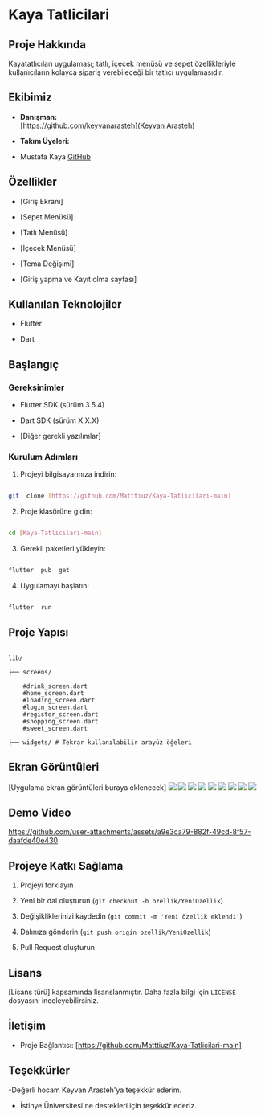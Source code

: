 

# Kaya Tatlicilari
  

## Proje Hakkında

Kayatatlıcıları uygulaması; tatlı, içecek menüsü ve sepet özellikleriyle kullanıcıların kolayca sipariş verebileceği bir tatlıcı uygulamasıdır.








  

## Ekibimiz

-  **Danışman:**  
[https://github.com/keyvanarasteh](Keyvan Arasteh)


-  **Takım Üyeleri:**

- Mustafa Kaya [GitHub](https://github.com/Matttiuz)

  

## Özellikler

- [Giriş Ekranı]

- [Sepet Menüsü]

- [Tatlı Menüsü]

- [İçecek Menüsü]

- [Tema Değişimi]

- [Giriş yapma ve Kayıt olma sayfası]


  

## Kullanılan Teknolojiler

- Flutter

- Dart


  

## Başlangıç

  

### Gereksinimler

- Flutter SDK (sürüm 3.5.4)

- Dart SDK (sürüm X.X.X)

- [Diğer gerekli yazılımlar]

  

### Kurulum Adımları

1. Projeyi bilgisayarınıza indirin:

```bash

git  clone [https://github.com/Matttiuz/Kaya-Tatlicilari-main]

```

  

2. Proje klasörüne gidin:

```bash

cd [Kaya-Tatlicilari-main]

```

  

3. Gerekli paketleri yükleyin:

```bash

flutter  pub  get

```

  

4. Uygulamayı başlatın:

```bash

flutter  run

```

  

## Proje Yapısı

```

lib/

├── screens/ 

    #drink_screen.dart
    #home_screen.dart
    #loading_screen.dart
    #login_screen.dart
    #register_screen.dart
    #shopping_screen.dart
    #sweet_screen.dart

├── widgets/ # Tekrar kullanılabilir arayüz öğeleri

```

  

## Ekran Görüntüleri

[Uygulama ekran görüntüleri buraya eklenecek]
![](assets/images/loading.jpg)
![](assets/images/homescreen.JPG)
![](assets/images/shoppingscreen.JPG)
![](assets/images/sweetscreen.JPG)
![](assets/images/drinkscreen.JPG)
![](assets/images/loginscreen.JPG)
![](assets/images/registerscreen.JPG)
![](assets/images/darkhomescreen.JPG)
![](assets/images/darkloginscreen.JPG)

## Demo Video

  https://github.com/user-attachments/assets/a9e3ca79-882f-49cd-8f57-daafde40e430

## Projeye Katkı Sağlama

1. Projeyi forklayın

2. Yeni bir dal oluşturun (`git checkout -b ozellik/YeniOzellik`)

3. Değişikliklerinizi kaydedin (`git commit -m 'Yeni özellik eklendi'`)

4. Dalınıza gönderin (`git push origin ozellik/YeniOzellik`)

5. Pull Request oluşturun

  

## Lisans

[Lisans türü] kapsamında lisanslanmıştır. Daha fazla bilgi için `LICENSE` dosyasını inceleyebilirsiniz.

  

## İletişim

- Proje Bağlantısı: [https://github.com/Matttiuz/Kaya-Tatlicilari-main]

  

## Teşekkürler

-Değerli hocam Keyvan Arasteh'ya teşekkür ederim.

- İstinye Üniversitesi'ne destekleri için teşekkür ederiz.
